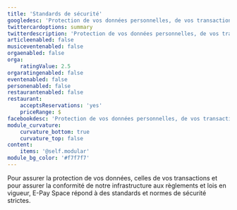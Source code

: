```yaml
---
title: 'Standards de sécurité'
googledesc: 'Protection de vos données personnelles, de vos transactions et services financiers aux travers de programmes de paiements agréés.'
twittercardoptions: summary
twitterdescription: 'Protection de vos données personnelles, de vos transactions et services financiers aux travers de programmes de paiements agréés.'
articleenabled: false
musiceventenabled: false
orgaenabled: false
orga:
    ratingValue: 2.5
orgaratingenabled: false
eventenabled: false
personenabled: false
restaurantenabled: false
restaurant:
    acceptsReservations: 'yes'
    priceRange: $
facebookdesc: 'Protection de vos données personnelles, de vos transactions et services financiers aux travers de programmes de paiements agréés.'
module_curvature:
    curvature_bottom: true
    curvature_top: false
content:
    items: '@self.modular'
module_bg_color: '#f7f7f7'
---
```


Pour assurer la protection de vos données, celles de vos transactions et pour assurer la conformité de notre infrastructure aux règlements et lois en vigueur, E-Pay Space répond à des standards et normes de sécurité strictes. 
